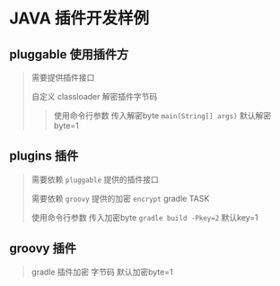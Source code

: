 # JAVA 插件开发样例

## pluggable 使用插件方

> 需要提供插件接口
> 
> 自定义 classloader 解密插件字节码
>> 使用命令行参数 传入解密byte `main(String[] args)` 默认解密byte=1

## plugins 插件

> 需要依赖 `pluggable` 提供的插件接口
> 
> 需要依赖 `groovy` 提供的加密 `encrypt` gradle TASK
> 
> 使用命令行参数 传入加密byte `gradle build -Pkey=2` 默认key=1
 
## groovy 插件

> gradle 插件加密 字节码  默认加密byte=1